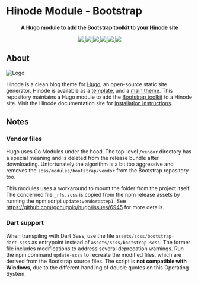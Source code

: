 # Hinode Module - Bootstrap

<!-- Tagline -->
<p align="center">
    <b>A Hugo module to add the Bootstrap toolkit to your Hinode site</b>
    <br />
</p>

<!-- Badges -->
<p align="center">
    <a href="https://gohugo.io" alt="Hugo website">
        <img src="https://img.shields.io/badge/generator-hugo-brightgreen">
    </a>
    <a href="https://gethinode.com" alt="Hinode theme">
        <img src="https://img.shields.io/badge/theme-hinode-blue">
    </a>
    <a href="https://github.com/gethinode/mod-bootstrap/commits/main" alt="Last commit">
        <img src="https://img.shields.io/github/last-commit/gethinode/mod-bootstrap.svg">
    </a>
    <a href="https://github.com/gethinode/mod-bootstrap/issues" alt="Issues">
        <img src="https://img.shields.io/github/issues/gethinode/mod-bootstrap.svg">
    </a>
    <a href="https://github.com/gethinode/mod-bootstrap/pulls" alt="Pulls">
        <img src="https://img.shields.io/github/issues-pr-raw/gethinode/mod-bootstrap.svg">
    </a>
    <a href="https://github.com/gethinode/mod-bootstrap/blob/main/LICENSE" alt="License">
        <img src="https://img.shields.io/github/license/gethinode/mod-bootstrap">
    </a>
</p>

## About

![Logo](https://raw.githubusercontent.com/gethinode/hinode/main/static/img/logo.png)

Hinode is a clean blog theme for [Hugo][hugo], an open-source static site generator. Hinode is available as a [template][repository_template], and a [main theme][repository]. This repository maintains a Hugo module to add the [Bootstrap toolkit][bootstrap] to a Hinode site. Visit the Hinode documentation site for [installation instructions][hinode_docs].

## Notes

### Vendor files

Hugo uses Go Modules under the hood. The top-level `/vendor` directory has a special meaning and is deleted from the release bundle after downloading. Unfortunately the algorithm is a bit too aggressive and removes the `scss/modules/bootstrap/vendor` from the Bootstrap repository too.

This modules uses a workaround to mount the folder from the project itself. The concerned file `_rfs.scss` is copied from the npm release assets by running the npm script `update:vendor:step1`. See https://github.com/gohugoio/hugo/issues/6945 for more details.

### Dart support

When transpiling with Dart Sass, use the file `assets/scss/bootstrap-dart.scss` as entrypoint instead of `assets/scss/bootstrap.scss`. The former file includes modifications to address several deprecation warnings. Run the npm command `update-scss` to recreate the modified files, which are derived from the Bootstrap source files. The script is **not compatible with Windows**, due to the different handling of double quotes on this Operating System.

<!-- MARKDOWN LINKS -->
[hugo]: https://gohugo.io
[hinode_docs]: https://gethinode.com
[bootstrap]: https://getbootstrap.com
[repository]: https://github.com/gethinode/hinode.git
[repository_template]: https://github.com/gethinode/template.git
